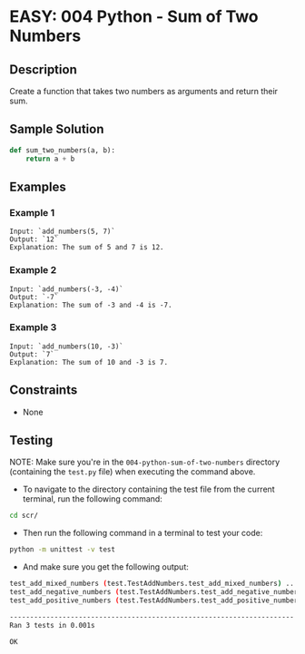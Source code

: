 # EASY: 004 Python - Sum of Two Numbers

## Description

Create a function that takes two numbers as arguments and return their sum.

## Sample Solution

```python
def sum_two_numbers(a, b):
    return a + b
```

## Examples

### Example 1

```text
Input: `add_numbers(5, 7)`
Output: `12`
Explanation: The sum of 5 and 7 is 12.
```

### Example 2

```text
Input: `add_numbers(-3, -4)`
Output: `-7`
Explanation: The sum of -3 and -4 is -7.
```

### Example 3

```text
Input: `add_numbers(10, -3)`
Output: `7`
Explanation: The sum of 10 and -3 is 7.
```

## Constraints

- None

## Testing

NOTE: Make sure you're in the `004-python-sum-of-two-numbers` directory (containing the `test.py` file) when executing the command above.

- To navigate to the directory containing the test file from the current terminal, run the following command:

```bash
cd scr/
```

- Then run the following command in a terminal to test your code:

```bash
python -m unittest -v test
```

- And make sure you get the following output:

```bash
test_add_mixed_numbers (test.TestAddNumbers.test_add_mixed_numbers) ... ok
test_add_negative_numbers (test.TestAddNumbers.test_add_negative_numbers) ... ok
test_add_positive_numbers (test.TestAddNumbers.test_add_positive_numbers) ... ok

----------------------------------------------------------------------
Ran 3 tests in 0.001s

OK
```
